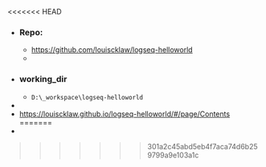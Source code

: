 <<<<<<< HEAD
- ### Repo:
	- https://github.com/louiscklaw/logseq-helloworld
	-
- ### working_dir
	- `D:\_workspace\logseq-helloworld`
-
- https://louiscklaw.github.io/logseq-helloworld/#/page/Contents
=======
-
>>>>>>> 301a2c45abd5eb4f7aca74d6b259799a9e103a1c
